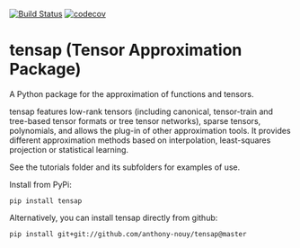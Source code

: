 [![Build Status](https://travis-ci.org/anthony-nouy/tensap.svg?branch=master)](https://travis-ci.org/anthony-nouy/tensap)
[![codecov](https://codecov.io/gh/anthony-nouy/tensap/branch/master/graph/badge.svg)](https://codecov.io/gh/anthony-nouy/tensap)


# tensap (Tensor Approximation Package)

A Python package for the approximation of functions and tensors.

tensap features low-rank tensors (including canonical, tensor-train and tree-based tensor formats or tree tensor networks), sparse tensors, polynomials, and allows the plug-in of other approximation tools. It provides different approximation methods based on interpolation, least-squares projection or statistical learning.

See the tutorials folder and its subfolders for examples of use.

Install from PyPi:

```
pip install tensap
```

Alternatively, you can install tensap directly from github:

```
pip install git+git://github.com/anthony-nouy/tensap@master
```
